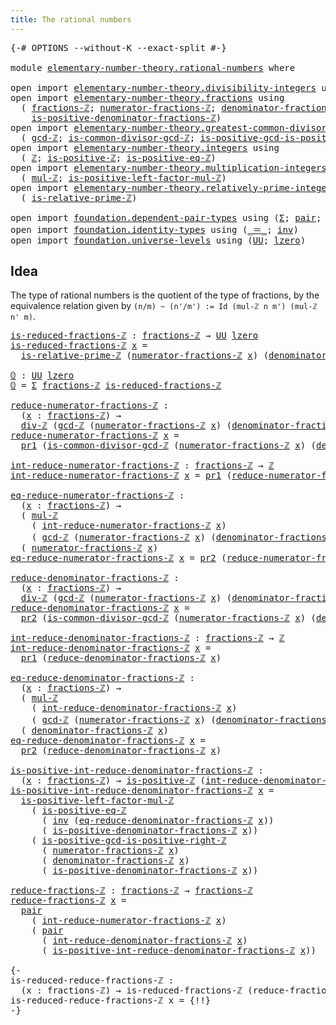 ```yaml
---
title: The rational numbers
---
```


<pre class="Agda"><a id="46" class="Symbol">{-#</a> <a id="50" class="Keyword">OPTIONS</a> <a id="58" class="Pragma">--without-K</a> <a id="70" class="Pragma">--exact-split</a> <a id="84" class="Symbol">#-}</a>

<a id="89" class="Keyword">module</a> <a id="96" href="elementary-number-theory.rational-numbers.html" class="Module">elementary-number-theory.rational-numbers</a> <a id="138" class="Keyword">where</a>

<a id="145" class="Keyword">open</a> <a id="150" class="Keyword">import</a> <a id="157" href="elementary-number-theory.divisibility-integers.html" class="Module">elementary-number-theory.divisibility-integers</a> <a id="204" class="Keyword">using</a> <a id="210" class="Symbol">(</a><a id="211" href="elementary-number-theory.divisibility-integers.html#2194" class="Function">div-ℤ</a><a id="216" class="Symbol">)</a>
<a id="218" class="Keyword">open</a> <a id="223" class="Keyword">import</a> <a id="230" href="elementary-number-theory.fractions.html" class="Module">elementary-number-theory.fractions</a> <a id="265" class="Keyword">using</a>
  <a id="273" class="Symbol">(</a> <a id="275" href="elementary-number-theory.fractions.html#1054" class="Function">fractions-ℤ</a><a id="286" class="Symbol">;</a> <a id="288" href="elementary-number-theory.fractions.html#1107" class="Function">numerator-fractions-ℤ</a><a id="309" class="Symbol">;</a> <a id="311" href="elementary-number-theory.fractions.html#1284" class="Function">denominator-fractions-ℤ</a><a id="334" class="Symbol">;</a>
    <a id="340" href="elementary-number-theory.fractions.html#1396" class="Function">is-positive-denominator-fractions-ℤ</a><a id="375" class="Symbol">)</a>
<a id="377" class="Keyword">open</a> <a id="382" class="Keyword">import</a> <a id="389" href="elementary-number-theory.greatest-common-divisor-integers.html" class="Module">elementary-number-theory.greatest-common-divisor-integers</a> <a id="447" class="Keyword">using</a>
  <a id="455" class="Symbol">(</a> <a id="457" href="elementary-number-theory.greatest-common-divisor-integers.html#4623" class="Function">gcd-ℤ</a><a id="462" class="Symbol">;</a> <a id="464" href="elementary-number-theory.greatest-common-divisor-integers.html#6004" class="Function">is-common-divisor-gcd-ℤ</a><a id="487" class="Symbol">;</a> <a id="489" href="elementary-number-theory.greatest-common-divisor-integers.html#6766" class="Function">is-positive-gcd-is-positive-right-ℤ</a><a id="524" class="Symbol">)</a>
<a id="526" class="Keyword">open</a> <a id="531" class="Keyword">import</a> <a id="538" href="elementary-number-theory.integers.html" class="Module">elementary-number-theory.integers</a> <a id="572" class="Keyword">using</a>
  <a id="580" class="Symbol">(</a> <a id="582" href="elementary-number-theory.integers.html#1881" class="Function">ℤ</a><a id="583" class="Symbol">;</a> <a id="585" href="elementary-number-theory.integers.html#7398" class="Function">is-positive-ℤ</a><a id="598" class="Symbol">;</a> <a id="600" href="elementary-number-theory.integers.html#7826" class="Function">is-positive-eq-ℤ</a><a id="616" class="Symbol">)</a>
<a id="618" class="Keyword">open</a> <a id="623" class="Keyword">import</a> <a id="630" href="elementary-number-theory.multiplication-integers.html" class="Module">elementary-number-theory.multiplication-integers</a> <a id="679" class="Keyword">using</a>
  <a id="687" class="Symbol">(</a> <a id="689" href="elementary-number-theory.multiplication-integers.html#2233" class="Function">mul-ℤ</a><a id="694" class="Symbol">;</a> <a id="696" href="elementary-number-theory.multiplication-integers.html#18927" class="Function">is-positive-left-factor-mul-ℤ</a><a id="725" class="Symbol">)</a>
<a id="727" class="Keyword">open</a> <a id="732" class="Keyword">import</a> <a id="739" href="elementary-number-theory.relatively-prime-integers.html" class="Module">elementary-number-theory.relatively-prime-integers</a> <a id="790" class="Keyword">using</a>
  <a id="798" class="Symbol">(</a> <a id="800" href="elementary-number-theory.relatively-prime-integers.html#492" class="Function">is-relative-prime-ℤ</a><a id="819" class="Symbol">)</a>

<a id="822" class="Keyword">open</a> <a id="827" class="Keyword">import</a> <a id="834" href="foundation.dependent-pair-types.html" class="Module">foundation.dependent-pair-types</a> <a id="866" class="Keyword">using</a> <a id="872" class="Symbol">(</a><a id="873" href="foundation-core.dependent-pair-types.html#515" class="Record">Σ</a><a id="874" class="Symbol">;</a> <a id="876" href="foundation-core.dependent-pair-types.html#588" class="InductiveConstructor">pair</a><a id="880" class="Symbol">;</a> <a id="882" href="foundation-core.dependent-pair-types.html#605" class="Field">pr1</a><a id="885" class="Symbol">;</a> <a id="887" href="foundation-core.dependent-pair-types.html#617" class="Field">pr2</a><a id="890" class="Symbol">)</a>
<a id="892" class="Keyword">open</a> <a id="897" class="Keyword">import</a> <a id="904" href="foundation.identity-types.html" class="Module">foundation.identity-types</a> <a id="930" class="Keyword">using</a> <a id="936" class="Symbol">(</a><a id="937" href="foundation-core.identity-types.html#1865" class="Function Operator">_＝_</a><a id="940" class="Symbol">;</a> <a id="942" href="foundation-core.identity-types.html#2729" class="Function">inv</a><a id="945" class="Symbol">)</a>
<a id="947" class="Keyword">open</a> <a id="952" class="Keyword">import</a> <a id="959" href="foundation.universe-levels.html" class="Module">foundation.universe-levels</a> <a id="986" class="Keyword">using</a> <a id="992" class="Symbol">(</a><a id="993" href="foundation-core.universe-levels.html#235" class="Primitive">UU</a><a id="995" class="Symbol">;</a> <a id="997" href="Agda.Primitive.html#764" class="Primitive">lzero</a><a id="1002" class="Symbol">)</a>
</pre>
## Idea

The type of rational numbers is the quotient of the type of fractions, by the equivalence relation given by `(n/m) ~ (n'/m') := Id (mul-ℤ n m') (mul-ℤ n' m)`.

<pre class="Agda"><a id="is-reduced-fractions-ℤ"></a><a id="1186" href="elementary-number-theory.rational-numbers.html#1186" class="Function">is-reduced-fractions-ℤ</a> <a id="1209" class="Symbol">:</a> <a id="1211" href="elementary-number-theory.fractions.html#1054" class="Function">fractions-ℤ</a> <a id="1223" class="Symbol">→</a> <a id="1225" href="foundation-core.universe-levels.html#235" class="Primitive">UU</a> <a id="1228" href="Agda.Primitive.html#764" class="Primitive">lzero</a>
<a id="1234" href="elementary-number-theory.rational-numbers.html#1186" class="Function">is-reduced-fractions-ℤ</a> <a id="1257" href="elementary-number-theory.rational-numbers.html#1257" class="Bound">x</a> <a id="1259" class="Symbol">=</a>
  <a id="1263" href="elementary-number-theory.relatively-prime-integers.html#492" class="Function">is-relative-prime-ℤ</a> <a id="1283" class="Symbol">(</a><a id="1284" href="elementary-number-theory.fractions.html#1107" class="Function">numerator-fractions-ℤ</a> <a id="1306" href="elementary-number-theory.rational-numbers.html#1257" class="Bound">x</a><a id="1307" class="Symbol">)</a> <a id="1309" class="Symbol">(</a><a id="1310" href="elementary-number-theory.fractions.html#1284" class="Function">denominator-fractions-ℤ</a> <a id="1334" href="elementary-number-theory.rational-numbers.html#1257" class="Bound">x</a><a id="1335" class="Symbol">)</a>

<a id="ℚ"></a><a id="1338" href="elementary-number-theory.rational-numbers.html#1338" class="Function">ℚ</a> <a id="1340" class="Symbol">:</a> <a id="1342" href="foundation-core.universe-levels.html#235" class="Primitive">UU</a> <a id="1345" href="Agda.Primitive.html#764" class="Primitive">lzero</a>
<a id="1351" href="elementary-number-theory.rational-numbers.html#1338" class="Function">ℚ</a> <a id="1353" class="Symbol">=</a> <a id="1355" href="foundation-core.dependent-pair-types.html#515" class="Record">Σ</a> <a id="1357" href="elementary-number-theory.fractions.html#1054" class="Function">fractions-ℤ</a> <a id="1369" href="elementary-number-theory.rational-numbers.html#1186" class="Function">is-reduced-fractions-ℤ</a>

<a id="reduce-numerator-fractions-ℤ"></a><a id="1393" href="elementary-number-theory.rational-numbers.html#1393" class="Function">reduce-numerator-fractions-ℤ</a> <a id="1422" class="Symbol">:</a>
  <a id="1426" class="Symbol">(</a><a id="1427" href="elementary-number-theory.rational-numbers.html#1427" class="Bound">x</a> <a id="1429" class="Symbol">:</a> <a id="1431" href="elementary-number-theory.fractions.html#1054" class="Function">fractions-ℤ</a><a id="1442" class="Symbol">)</a> <a id="1444" class="Symbol">→</a>
  <a id="1448" href="elementary-number-theory.divisibility-integers.html#2194" class="Function">div-ℤ</a> <a id="1454" class="Symbol">(</a><a id="1455" href="elementary-number-theory.greatest-common-divisor-integers.html#4623" class="Function">gcd-ℤ</a> <a id="1461" class="Symbol">(</a><a id="1462" href="elementary-number-theory.fractions.html#1107" class="Function">numerator-fractions-ℤ</a> <a id="1484" href="elementary-number-theory.rational-numbers.html#1427" class="Bound">x</a><a id="1485" class="Symbol">)</a> <a id="1487" class="Symbol">(</a><a id="1488" href="elementary-number-theory.fractions.html#1284" class="Function">denominator-fractions-ℤ</a> <a id="1512" href="elementary-number-theory.rational-numbers.html#1427" class="Bound">x</a><a id="1513" class="Symbol">))</a> <a id="1516" class="Symbol">(</a><a id="1517" href="elementary-number-theory.fractions.html#1107" class="Function">numerator-fractions-ℤ</a> <a id="1539" href="elementary-number-theory.rational-numbers.html#1427" class="Bound">x</a><a id="1540" class="Symbol">)</a>
<a id="1542" href="elementary-number-theory.rational-numbers.html#1393" class="Function">reduce-numerator-fractions-ℤ</a> <a id="1571" href="elementary-number-theory.rational-numbers.html#1571" class="Bound">x</a> <a id="1573" class="Symbol">=</a>
  <a id="1577" href="foundation-core.dependent-pair-types.html#605" class="Field">pr1</a> <a id="1581" class="Symbol">(</a><a id="1582" href="elementary-number-theory.greatest-common-divisor-integers.html#6004" class="Function">is-common-divisor-gcd-ℤ</a> <a id="1606" class="Symbol">(</a><a id="1607" href="elementary-number-theory.fractions.html#1107" class="Function">numerator-fractions-ℤ</a> <a id="1629" href="elementary-number-theory.rational-numbers.html#1571" class="Bound">x</a><a id="1630" class="Symbol">)</a> <a id="1632" class="Symbol">(</a><a id="1633" href="elementary-number-theory.fractions.html#1284" class="Function">denominator-fractions-ℤ</a> <a id="1657" href="elementary-number-theory.rational-numbers.html#1571" class="Bound">x</a><a id="1658" class="Symbol">))</a>

<a id="int-reduce-numerator-fractions-ℤ"></a><a id="1662" href="elementary-number-theory.rational-numbers.html#1662" class="Function">int-reduce-numerator-fractions-ℤ</a> <a id="1695" class="Symbol">:</a> <a id="1697" href="elementary-number-theory.fractions.html#1054" class="Function">fractions-ℤ</a> <a id="1709" class="Symbol">→</a> <a id="1711" href="elementary-number-theory.integers.html#1881" class="Function">ℤ</a>
<a id="1713" href="elementary-number-theory.rational-numbers.html#1662" class="Function">int-reduce-numerator-fractions-ℤ</a> <a id="1746" href="elementary-number-theory.rational-numbers.html#1746" class="Bound">x</a> <a id="1748" class="Symbol">=</a> <a id="1750" href="foundation-core.dependent-pair-types.html#605" class="Field">pr1</a> <a id="1754" class="Symbol">(</a><a id="1755" href="elementary-number-theory.rational-numbers.html#1393" class="Function">reduce-numerator-fractions-ℤ</a> <a id="1784" href="elementary-number-theory.rational-numbers.html#1746" class="Bound">x</a><a id="1785" class="Symbol">)</a>

<a id="eq-reduce-numerator-fractions-ℤ"></a><a id="1788" href="elementary-number-theory.rational-numbers.html#1788" class="Function">eq-reduce-numerator-fractions-ℤ</a> <a id="1820" class="Symbol">:</a>
  <a id="1824" class="Symbol">(</a><a id="1825" href="elementary-number-theory.rational-numbers.html#1825" class="Bound">x</a> <a id="1827" class="Symbol">:</a> <a id="1829" href="elementary-number-theory.fractions.html#1054" class="Function">fractions-ℤ</a><a id="1840" class="Symbol">)</a> <a id="1842" class="Symbol">→</a>
  <a id="1846" class="Symbol">(</a> <a id="1848" href="elementary-number-theory.multiplication-integers.html#2233" class="Function">mul-ℤ</a>
    <a id="1858" class="Symbol">(</a> <a id="1860" href="elementary-number-theory.rational-numbers.html#1662" class="Function">int-reduce-numerator-fractions-ℤ</a> <a id="1893" href="elementary-number-theory.rational-numbers.html#1825" class="Bound">x</a><a id="1894" class="Symbol">)</a>
    <a id="1900" class="Symbol">(</a> <a id="1902" href="elementary-number-theory.greatest-common-divisor-integers.html#4623" class="Function">gcd-ℤ</a> <a id="1908" class="Symbol">(</a><a id="1909" href="elementary-number-theory.fractions.html#1107" class="Function">numerator-fractions-ℤ</a> <a id="1931" href="elementary-number-theory.rational-numbers.html#1825" class="Bound">x</a><a id="1932" class="Symbol">)</a> <a id="1934" class="Symbol">(</a><a id="1935" href="elementary-number-theory.fractions.html#1284" class="Function">denominator-fractions-ℤ</a> <a id="1959" href="elementary-number-theory.rational-numbers.html#1825" class="Bound">x</a><a id="1960" class="Symbol">)))</a> <a id="1964" href="foundation-core.identity-types.html#1865" class="Function Operator">＝</a>
  <a id="1968" class="Symbol">(</a> <a id="1970" href="elementary-number-theory.fractions.html#1107" class="Function">numerator-fractions-ℤ</a> <a id="1992" href="elementary-number-theory.rational-numbers.html#1825" class="Bound">x</a><a id="1993" class="Symbol">)</a>
<a id="1995" href="elementary-number-theory.rational-numbers.html#1788" class="Function">eq-reduce-numerator-fractions-ℤ</a> <a id="2027" href="elementary-number-theory.rational-numbers.html#2027" class="Bound">x</a> <a id="2029" class="Symbol">=</a> <a id="2031" href="foundation-core.dependent-pair-types.html#617" class="Field">pr2</a> <a id="2035" class="Symbol">(</a><a id="2036" href="elementary-number-theory.rational-numbers.html#1393" class="Function">reduce-numerator-fractions-ℤ</a> <a id="2065" href="elementary-number-theory.rational-numbers.html#2027" class="Bound">x</a><a id="2066" class="Symbol">)</a>

<a id="reduce-denominator-fractions-ℤ"></a><a id="2069" href="elementary-number-theory.rational-numbers.html#2069" class="Function">reduce-denominator-fractions-ℤ</a> <a id="2100" class="Symbol">:</a>
  <a id="2104" class="Symbol">(</a><a id="2105" href="elementary-number-theory.rational-numbers.html#2105" class="Bound">x</a> <a id="2107" class="Symbol">:</a> <a id="2109" href="elementary-number-theory.fractions.html#1054" class="Function">fractions-ℤ</a><a id="2120" class="Symbol">)</a> <a id="2122" class="Symbol">→</a>
  <a id="2126" href="elementary-number-theory.divisibility-integers.html#2194" class="Function">div-ℤ</a> <a id="2132" class="Symbol">(</a><a id="2133" href="elementary-number-theory.greatest-common-divisor-integers.html#4623" class="Function">gcd-ℤ</a> <a id="2139" class="Symbol">(</a><a id="2140" href="elementary-number-theory.fractions.html#1107" class="Function">numerator-fractions-ℤ</a> <a id="2162" href="elementary-number-theory.rational-numbers.html#2105" class="Bound">x</a><a id="2163" class="Symbol">)</a> <a id="2165" class="Symbol">(</a><a id="2166" href="elementary-number-theory.fractions.html#1284" class="Function">denominator-fractions-ℤ</a> <a id="2190" href="elementary-number-theory.rational-numbers.html#2105" class="Bound">x</a><a id="2191" class="Symbol">))</a> <a id="2194" class="Symbol">(</a><a id="2195" href="elementary-number-theory.fractions.html#1284" class="Function">denominator-fractions-ℤ</a> <a id="2219" href="elementary-number-theory.rational-numbers.html#2105" class="Bound">x</a><a id="2220" class="Symbol">)</a>
<a id="2222" href="elementary-number-theory.rational-numbers.html#2069" class="Function">reduce-denominator-fractions-ℤ</a> <a id="2253" href="elementary-number-theory.rational-numbers.html#2253" class="Bound">x</a> <a id="2255" class="Symbol">=</a>
  <a id="2259" href="foundation-core.dependent-pair-types.html#617" class="Field">pr2</a> <a id="2263" class="Symbol">(</a><a id="2264" href="elementary-number-theory.greatest-common-divisor-integers.html#6004" class="Function">is-common-divisor-gcd-ℤ</a> <a id="2288" class="Symbol">(</a><a id="2289" href="elementary-number-theory.fractions.html#1107" class="Function">numerator-fractions-ℤ</a> <a id="2311" href="elementary-number-theory.rational-numbers.html#2253" class="Bound">x</a><a id="2312" class="Symbol">)</a> <a id="2314" class="Symbol">(</a><a id="2315" href="elementary-number-theory.fractions.html#1284" class="Function">denominator-fractions-ℤ</a> <a id="2339" href="elementary-number-theory.rational-numbers.html#2253" class="Bound">x</a><a id="2340" class="Symbol">))</a>

<a id="int-reduce-denominator-fractions-ℤ"></a><a id="2344" href="elementary-number-theory.rational-numbers.html#2344" class="Function">int-reduce-denominator-fractions-ℤ</a> <a id="2379" class="Symbol">:</a> <a id="2381" href="elementary-number-theory.fractions.html#1054" class="Function">fractions-ℤ</a> <a id="2393" class="Symbol">→</a> <a id="2395" href="elementary-number-theory.integers.html#1881" class="Function">ℤ</a>
<a id="2397" href="elementary-number-theory.rational-numbers.html#2344" class="Function">int-reduce-denominator-fractions-ℤ</a> <a id="2432" href="elementary-number-theory.rational-numbers.html#2432" class="Bound">x</a> <a id="2434" class="Symbol">=</a>
  <a id="2438" href="foundation-core.dependent-pair-types.html#605" class="Field">pr1</a> <a id="2442" class="Symbol">(</a><a id="2443" href="elementary-number-theory.rational-numbers.html#2069" class="Function">reduce-denominator-fractions-ℤ</a> <a id="2474" href="elementary-number-theory.rational-numbers.html#2432" class="Bound">x</a><a id="2475" class="Symbol">)</a>

<a id="eq-reduce-denominator-fractions-ℤ"></a><a id="2478" href="elementary-number-theory.rational-numbers.html#2478" class="Function">eq-reduce-denominator-fractions-ℤ</a> <a id="2512" class="Symbol">:</a>
  <a id="2516" class="Symbol">(</a><a id="2517" href="elementary-number-theory.rational-numbers.html#2517" class="Bound">x</a> <a id="2519" class="Symbol">:</a> <a id="2521" href="elementary-number-theory.fractions.html#1054" class="Function">fractions-ℤ</a><a id="2532" class="Symbol">)</a> <a id="2534" class="Symbol">→</a>
  <a id="2538" class="Symbol">(</a> <a id="2540" href="elementary-number-theory.multiplication-integers.html#2233" class="Function">mul-ℤ</a>
    <a id="2550" class="Symbol">(</a> <a id="2552" href="elementary-number-theory.rational-numbers.html#2344" class="Function">int-reduce-denominator-fractions-ℤ</a> <a id="2587" href="elementary-number-theory.rational-numbers.html#2517" class="Bound">x</a><a id="2588" class="Symbol">)</a>
    <a id="2594" class="Symbol">(</a> <a id="2596" href="elementary-number-theory.greatest-common-divisor-integers.html#4623" class="Function">gcd-ℤ</a> <a id="2602" class="Symbol">(</a><a id="2603" href="elementary-number-theory.fractions.html#1107" class="Function">numerator-fractions-ℤ</a> <a id="2625" href="elementary-number-theory.rational-numbers.html#2517" class="Bound">x</a><a id="2626" class="Symbol">)</a> <a id="2628" class="Symbol">(</a><a id="2629" href="elementary-number-theory.fractions.html#1284" class="Function">denominator-fractions-ℤ</a> <a id="2653" href="elementary-number-theory.rational-numbers.html#2517" class="Bound">x</a><a id="2654" class="Symbol">)))</a> <a id="2658" href="foundation-core.identity-types.html#1865" class="Function Operator">＝</a>
  <a id="2662" class="Symbol">(</a> <a id="2664" href="elementary-number-theory.fractions.html#1284" class="Function">denominator-fractions-ℤ</a> <a id="2688" href="elementary-number-theory.rational-numbers.html#2517" class="Bound">x</a><a id="2689" class="Symbol">)</a>
<a id="2691" href="elementary-number-theory.rational-numbers.html#2478" class="Function">eq-reduce-denominator-fractions-ℤ</a> <a id="2725" href="elementary-number-theory.rational-numbers.html#2725" class="Bound">x</a> <a id="2727" class="Symbol">=</a>
  <a id="2731" href="foundation-core.dependent-pair-types.html#617" class="Field">pr2</a> <a id="2735" class="Symbol">(</a><a id="2736" href="elementary-number-theory.rational-numbers.html#2069" class="Function">reduce-denominator-fractions-ℤ</a> <a id="2767" href="elementary-number-theory.rational-numbers.html#2725" class="Bound">x</a><a id="2768" class="Symbol">)</a>

<a id="is-positive-int-reduce-denominator-fractions-ℤ"></a><a id="2771" href="elementary-number-theory.rational-numbers.html#2771" class="Function">is-positive-int-reduce-denominator-fractions-ℤ</a> <a id="2818" class="Symbol">:</a>
  <a id="2822" class="Symbol">(</a><a id="2823" href="elementary-number-theory.rational-numbers.html#2823" class="Bound">x</a> <a id="2825" class="Symbol">:</a> <a id="2827" href="elementary-number-theory.fractions.html#1054" class="Function">fractions-ℤ</a><a id="2838" class="Symbol">)</a> <a id="2840" class="Symbol">→</a> <a id="2842" href="elementary-number-theory.integers.html#7398" class="Function">is-positive-ℤ</a> <a id="2856" class="Symbol">(</a><a id="2857" href="elementary-number-theory.rational-numbers.html#2344" class="Function">int-reduce-denominator-fractions-ℤ</a> <a id="2892" href="elementary-number-theory.rational-numbers.html#2823" class="Bound">x</a><a id="2893" class="Symbol">)</a>
<a id="2895" href="elementary-number-theory.rational-numbers.html#2771" class="Function">is-positive-int-reduce-denominator-fractions-ℤ</a> <a id="2942" href="elementary-number-theory.rational-numbers.html#2942" class="Bound">x</a> <a id="2944" class="Symbol">=</a>
  <a id="2948" href="elementary-number-theory.multiplication-integers.html#18927" class="Function">is-positive-left-factor-mul-ℤ</a>
    <a id="2982" class="Symbol">(</a> <a id="2984" href="elementary-number-theory.integers.html#7826" class="Function">is-positive-eq-ℤ</a>
      <a id="3007" class="Symbol">(</a> <a id="3009" href="foundation-core.identity-types.html#2729" class="Function">inv</a> <a id="3013" class="Symbol">(</a><a id="3014" href="elementary-number-theory.rational-numbers.html#2478" class="Function">eq-reduce-denominator-fractions-ℤ</a> <a id="3048" href="elementary-number-theory.rational-numbers.html#2942" class="Bound">x</a><a id="3049" class="Symbol">))</a>
      <a id="3058" class="Symbol">(</a> <a id="3060" href="elementary-number-theory.fractions.html#1396" class="Function">is-positive-denominator-fractions-ℤ</a> <a id="3096" href="elementary-number-theory.rational-numbers.html#2942" class="Bound">x</a><a id="3097" class="Symbol">))</a>
    <a id="3104" class="Symbol">(</a> <a id="3106" href="elementary-number-theory.greatest-common-divisor-integers.html#6766" class="Function">is-positive-gcd-is-positive-right-ℤ</a>
      <a id="3148" class="Symbol">(</a> <a id="3150" href="elementary-number-theory.fractions.html#1107" class="Function">numerator-fractions-ℤ</a> <a id="3172" href="elementary-number-theory.rational-numbers.html#2942" class="Bound">x</a><a id="3173" class="Symbol">)</a>
      <a id="3181" class="Symbol">(</a> <a id="3183" href="elementary-number-theory.fractions.html#1284" class="Function">denominator-fractions-ℤ</a> <a id="3207" href="elementary-number-theory.rational-numbers.html#2942" class="Bound">x</a><a id="3208" class="Symbol">)</a>
      <a id="3216" class="Symbol">(</a> <a id="3218" href="elementary-number-theory.fractions.html#1396" class="Function">is-positive-denominator-fractions-ℤ</a> <a id="3254" href="elementary-number-theory.rational-numbers.html#2942" class="Bound">x</a><a id="3255" class="Symbol">))</a>

<a id="reduce-fractions-ℤ"></a><a id="3259" href="elementary-number-theory.rational-numbers.html#3259" class="Function">reduce-fractions-ℤ</a> <a id="3278" class="Symbol">:</a> <a id="3280" href="elementary-number-theory.fractions.html#1054" class="Function">fractions-ℤ</a> <a id="3292" class="Symbol">→</a> <a id="3294" href="elementary-number-theory.fractions.html#1054" class="Function">fractions-ℤ</a>
<a id="3306" href="elementary-number-theory.rational-numbers.html#3259" class="Function">reduce-fractions-ℤ</a> <a id="3325" href="elementary-number-theory.rational-numbers.html#3325" class="Bound">x</a> <a id="3327" class="Symbol">=</a>
  <a id="3331" href="foundation-core.dependent-pair-types.html#588" class="InductiveConstructor">pair</a>
    <a id="3340" class="Symbol">(</a> <a id="3342" href="elementary-number-theory.rational-numbers.html#1662" class="Function">int-reduce-numerator-fractions-ℤ</a> <a id="3375" href="elementary-number-theory.rational-numbers.html#3325" class="Bound">x</a><a id="3376" class="Symbol">)</a>
    <a id="3382" class="Symbol">(</a> <a id="3384" href="foundation-core.dependent-pair-types.html#588" class="InductiveConstructor">pair</a>
      <a id="3395" class="Symbol">(</a> <a id="3397" href="elementary-number-theory.rational-numbers.html#2344" class="Function">int-reduce-denominator-fractions-ℤ</a> <a id="3432" href="elementary-number-theory.rational-numbers.html#3325" class="Bound">x</a><a id="3433" class="Symbol">)</a>
      <a id="3441" class="Symbol">(</a> <a id="3443" href="elementary-number-theory.rational-numbers.html#2771" class="Function">is-positive-int-reduce-denominator-fractions-ℤ</a> <a id="3490" href="elementary-number-theory.rational-numbers.html#3325" class="Bound">x</a><a id="3491" class="Symbol">))</a>

<a id="3495" class="Comment">{-
is-reduced-reduce-fractions-ℤ :
  (x : fractions-ℤ) → is-reduced-fractions-ℤ (reduce-fractions-ℤ x)
is-reduced-reduce-fractions-ℤ x = {!!}
-}</a>
</pre>